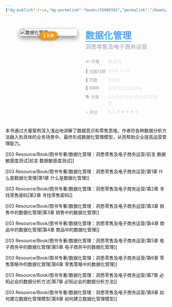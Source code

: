 ```yaml
---
{"dg-publish":true,"dg-permalink":"books/25909355","permalink":"/books/25909355/","title":"数据化管理","metatags":{"description":"《数据化管理：洞悉零售及电子商务运营》讲述了两个年轻人在大公司销售、商品、电商、数据等部门工作的故事，通过大量案例深入浅出地讲解了数据意识和零售思维。作者将各种数据分析方法融入到具体的业务场景中，最终形成数据化管理模型，从而帮助企业提高运营管理能力。《数据化管理：洞悉零售及电子商务运营》全部案例均基于Excel，每个人都能快速上手应用并落地。","og:site_name":"DavonOs","og:title":"数据化管理","og:type":"book","og:url":"https://zuji.eu.org/books/25909355","og:image":"https://cdn.weread.qq.com/outpic/131/3000001131.jpg","og:image:width":"50","og:image:alt":"bookcover"}}
---
```



<span><span></span></span><div class="book-info-container" style="display: flex; gap: 25px; align-items: flex-start;padding: 20px; border-radius: 12px;"><span></span><div class="cover-col" style="flex: 0 0 180px; position: relative;"><span></span><img src="https://cdn.weread.qq.com/outpic/131/3000001131.jpg" style="width: 100%; border-radius: 6px;box-shadow: 0 8px 15px rgba(0,0,0,0.4);" alt="数据化管理"><div style="position: absolute; bottom: -10px; left: 50%; transform: translateX(-50%);background: #ff9800;color: #fff; padding: 4px 12px;border-radius: 20px; font-size: 0.8em; font-weight: bold;white-space: nowrap; box-shadow: 0 2px 8px rgba(0,0,0,0.5); z-index: 1;text-shadow: 0 1px 1px rgba(0,0,0,0.3);"><span>📖 在读</span></div></div><div class="info-col" style="flex: 1; min-width: 0;"><span></span><div style="margin-bottom: 15px;"><span></span><h1 style="font-size: 1.8rem; font-weight: 800;margin: 0 0 5px 0;color: #e0e0e0;"><span></span><a href="https://book.douban.com/subject/25909355/" target="_blank" style="color: #4da6ff; text-decoration: none;border-bottom: 2px solid #4da6ff;"><span>数据化管理</span></a></h1><div style="font-size: 1.1rem;color: #a0a0a0;font-weight: 500;line-height: 1.4;margin-top: 0;"><span>洞悉零售及电子商务运营</span></div></div><div style="width: 100%;margin-top: 15px;display: flex;flex-direction: column;gap: 8px;"><span></span><div class="info-row" style="display: flex;align-items: flex-start;"><span></span><div style="width: 30%;color: #a0a0a0;font-weight: 500;font-size: 0.92em;"><span>✍️ 作者</span></div><div style="flex: 1;font-weight: 500;color: #e0e0e0;"><span>黄成明</span></div></div><div class="info-row" style="display: flex;align-items: flex-start;"><span></span><div style="width: 30%;color: #a0a0a0;font-weight: 500;font-size: 0.92em;"><span>📅 出版日期</span></div><div style="flex: 1;font-weight: 500;color: #e0e0e0;">2014-7-01</div></div><div class="info-row" style="display: flex;align-items: flex-start;"><span></span><div style="width: 30%;color: #a0a0a0;font-weight: 500;font-size: 0.92em;"><span>📄 页数</span></div><div style="flex: 1;font-weight: 500;color: #e0e0e0;"><span>306页</span></div></div><div class="info-row" style="display: flex;align-items: flex-start;"><span></span><div style="width: 30%;color: #a0a0a0;font-weight: 500;font-size: 0.92em;"><span>🔢 ISBN</span></div><div style="flex: 1;font-weight: 500;color: #e0e0e0;"><span>9787121234064</span></div></div><div class="info-row" style="display: flex;align-items: flex-start;"><span></span><div style="width: 30%;color: #a0a0a0;font-weight: 500;font-size: 0.92em;"><span>📚 分类</span></div><div style="flex: 1;font-weight: 500;color: #e0e0e0;"><span>C社会科学总论/C93管理学</span></div></div><div class="info-row" style="display: flex;align-items: flex-start;"><span></span><div style="width: 30%;color: #a0a0a0;font-weight: 500;font-size: 0.92em;"><span>⭐ 评分</span></div><div style="flex: 1;font-weight: 500;color: #e0e0e0;"><span>8.3 ★★★★☆</span></div></div></div></div></div>

本书通过大量案例深入浅出地讲解了数据意识和零售思维。作者符各种数据分析方法融入到具体的业务场景中，最终形成数据化管理模型，从而帮助企业提高运营管理能力。

[[03 Resource/Book/图书专著/数据化管理：洞悉零售及电子商务运营/前言 数据敏感度测试\|前言 数据敏感度测试]]

[[03 Resource/Book/图书专著/数据化管理：洞悉零售及电子商务运营/第1章 什么是数据化管理\|第1章 什么是数据化管理]]

[[03 Resource/Book/图书专著/数据化管理：洞悉零售及电子商务运营/第2章 寻找零售密码\|第2章 寻找零售密码]]

[[03 Resource/Book/图书专著/数据化管理：洞悉零售及电子商务运营/第3章 销售中的数据化管理\|第3章 销售中的数据化管理]]

[[03 Resource/Book/图书专著/数据化管理：洞悉零售及电子商务运营/第4章 商品中的数据化管理\|第4章 商品中的数据化管理]]

[[03 Resource/Book/图书专著/数据化管理：洞悉零售及电子商务运营/第5章 电子商务中的数据化管理\|第5章 电子商务中的数据化管理]]

[[03 Resource/Book/图书专著/数据化管理：洞悉零售及电子商务运营/第6章 零售策略中的数据化管理\|第6章 零售策略中的数据化管理]]

[[03 Resource/Book/图书专著/数据化管理：洞悉零售及电子商务运营/第7章 必知必会的数据分析方法\|第7章 必知必会的数据分析方法]]

[[03 Resource/Book/图书专著/数据化管理：洞悉零售及电子商务运营/第8章 如何建立数据化管理模型\|第8章 如何建立数据化管理模型]]

